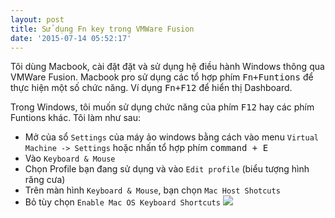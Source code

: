 ```yaml
---
layout: post
title: Sử dụng Fn key trong VMWare Fusion
date: '2015-07-14 05:52:17'
---
```


Tôi dùng Macbook, cài đặt đặt và sử dụng hệ điều hành Windows thông qua VMWare Fusion.
Macbook pro sử dụng các tổ hợp phím <kbd>Fn+Funtions</kbd> để thực hiện một số chức năng. Ví dụng <kbd>Fn+F12</kbd> để hiển thị Dashboard.

Trong Windows, tôi muốn sử dụng chức năng của phím <kbd>F12</kbd> hay các phím Funtions khác. Tôi làm như sau:

 * Mở của sổ `Settings` của máy ảo windows bằng cách vào menu `Virtual Machine -> Settings` hoặc nhấn tổ hợp phím <kbd>command + E</kbd>
 * Vào `Keyboard & Mouse`
 * Chọn Profile bạn đang sử dụng và vào `Edit profile` (biểu tượng hình răng cưa)
 * Trên màn hình `Keyboard & Mouse`, bạn chọn `Mac Host Shotcuts`
 * Bỏ tùy chọn `Enable Mac OS Keyboard Shortcuts`
![](/content/images/2015/07/aaa.png)
 